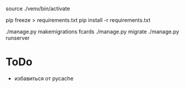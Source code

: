 source ./venv/bin/activate

pip freeze > requirements.txt
pip install -r requirements.txt

./manage.py makemigrations fcards
./manage.py migrate
./manage.py runserver

# ToDo

- избавиться от pycache
